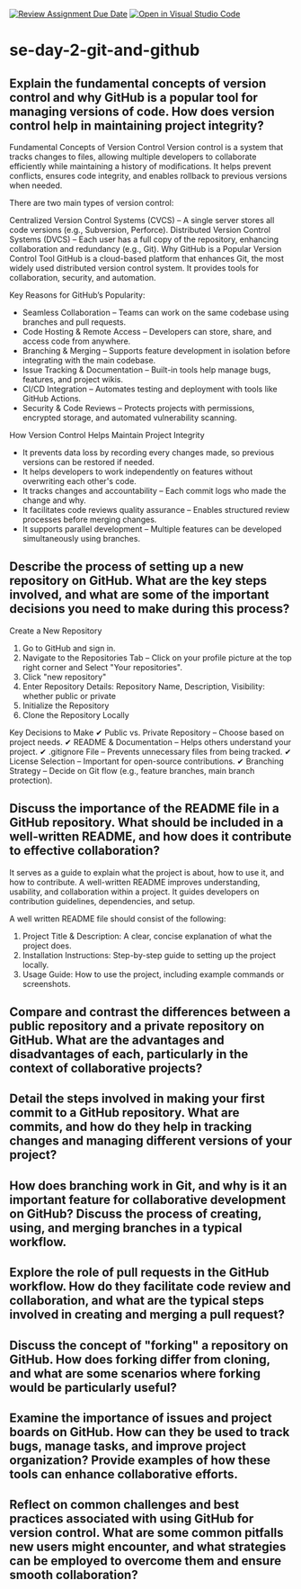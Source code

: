 [![Review Assignment Due Date](https://classroom.github.com/assets/deadline-readme-button-22041afd0340ce965d47ae6ef1cefeee28c7c493a6346c4f15d667ab976d596c.svg)](https://classroom.github.com/a/8wgCKhpZ)
[![Open in Visual Studio Code](https://classroom.github.com/assets/open-in-vscode-2e0aaae1b6195c2367325f4f02e2d04e9abb55f0b24a779b69b11b9e10269abc.svg)](https://classroom.github.com/online_ide?assignment_repo_id=18430898&assignment_repo_type=AssignmentRepo)
# se-day-2-git-and-github
## Explain the fundamental concepts of version control and why GitHub is a popular tool for managing versions of code. How does version control help in maintaining project integrity?

Fundamental Concepts of Version Control
Version control is a system that tracks changes to files, allowing multiple developers to collaborate efficiently while maintaining a history of modifications. It helps prevent conflicts, ensures code integrity, and enables rollback to previous versions when needed.

There are two main types of version control:

Centralized Version Control Systems (CVCS) – A single server stores all code versions (e.g., Subversion, Perforce).
Distributed Version Control Systems (DVCS) – Each user has a full copy of the repository, enhancing collaboration and redundancy (e.g., Git).
Why GitHub is a Popular Version Control Tool
GitHub is a cloud-based platform that enhances Git, the most widely used distributed version control system. It provides tools for collaboration, security, and automation.

Key Reasons for GitHub’s Popularity:
- Seamless Collaboration – Teams can work on the same codebase using branches and pull requests.
- Code Hosting & Remote Access – Developers can store, share, and access code from anywhere.
- Branching & Merging – Supports feature development in isolation before integrating with the main codebase.
- Issue Tracking & Documentation – Built-in tools help manage bugs, features, and project wikis.
- CI/CD Integration – Automates testing and deployment with tools like GitHub Actions.
- Security & Code Reviews – Protects projects with permissions, encrypted storage, and automated vulnerability scanning.

How Version Control Helps Maintain Project Integrity
- It prevents data loss by recording every changes made, so previous versions can be restored if needed.
- It helps developers to work independently on features without overwriting each other's code.
- It tracks changes and accountability – Each commit logs who made the change and why.
- It facilitates code reviews quality assurance – Enables structured review processes before merging changes.
- It supports parallel development – Multiple features can be developed simultaneously using branches.






## Describe the process of setting up a new repository on GitHub. What are the key steps involved, and what are some of the important decisions you need to make during this process?


Create a New Repository
1. Go to GitHub and sign in.
2. Navigate to the Repositories Tab – Click on your profile picture at the top right corner and Select "Your repositories".
3. Click "new repository"
4. Enter Repository Details:  Repository Name, Description, Visibility: whether public or private
5. Initialize the Repository
6. Clone the Repository Locally 

Key Decisions to Make
✔ Public vs. Private Repository – Choose based on project needs.
✔ README & Documentation – Helps others understand your project.
✔ .gitignore File – Prevents unnecessary files from being tracked.
✔ License Selection – Important for open-source contributions.
✔ Branching Strategy – Decide on Git flow (e.g., feature branches, main branch protection).




## Discuss the importance of the README file in a GitHub repository. What should be included in a well-written README, and how does it contribute to effective collaboration?


It serves as a guide to explain what the project is about, how to use it, and how to contribute. A well-written README improves understanding, usability, and collaboration within a project. It guides developers on contribution guidelines, dependencies, and setup.

A well written README file should consist of the following:

 1. Project Title & Description: A clear, concise explanation of what the project does.
 2. Installation Instructions: Step-by-step guide to setting up the project locally.
 3. Usage Guide: How to use the project, including example commands or screenshots.






## Compare and contrast the differences between a public repository and a private repository on GitHub. What are the advantages and disadvantages of each, particularly in the context of collaborative projects?

## Detail the steps involved in making your first commit to a GitHub repository. What are commits, and how do they help in tracking changes and managing different versions of your project?

## How does branching work in Git, and why is it an important feature for collaborative development on GitHub? Discuss the process of creating, using, and merging branches in a typical workflow.

## Explore the role of pull requests in the GitHub workflow. How do they facilitate code review and collaboration, and what are the typical steps involved in creating and merging a pull request?

## Discuss the concept of "forking" a repository on GitHub. How does forking differ from cloning, and what are some scenarios where forking would be particularly useful?

## Examine the importance of issues and project boards on GitHub. How can they be used to track bugs, manage tasks, and improve project organization? Provide examples of how these tools can enhance collaborative efforts.

## Reflect on common challenges and best practices associated with using GitHub for version control. What are some common pitfalls new users might encounter, and what strategies can be employed to overcome them and ensure smooth collaboration?
